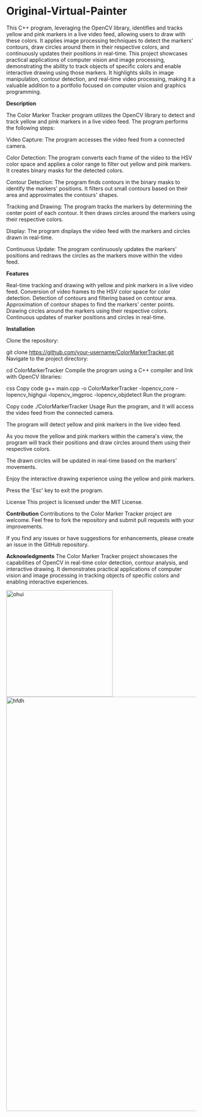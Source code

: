 # Original-Virtual-Painter
This C++ program, leveraging the OpenCV library, identifies and tracks yellow and pink markers in a live video feed, allowing users to draw with these colors. It applies image processing techniques to detect the markers' contours, draw circles around them in their respective colors, and continuously updates their positions in real-time. This project showcases practical applications of computer vision and image processing, demonstrating the ability to track objects of specific colors and enable interactive drawing using those markers. It highlights skills in image manipulation, contour detection, and real-time video processing, making it a valuable addition to a portfolio focused on computer vision and graphics programming.


**Description**


The Color Marker Tracker program utilizes the OpenCV library to detect and track yellow and pink markers in a live video feed. The program performs the following steps:

Video Capture: The program accesses the video feed from a connected camera.

Color Detection: The program converts each frame of the video to the HSV color space and applies a color range to filter out yellow and pink markers. It creates binary masks for the detected colors.

Contour Detection: The program finds contours in the binary masks to identify the markers' positions. It filters out small contours based on their area and approximates the contours' shapes.

Tracking and Drawing: The program tracks the markers by determining the center point of each contour. It then draws circles around the markers using their respective colors.

Display: The program displays the video feed with the markers and circles drawn in real-time.

Continuous Update: The program continuously updates the markers' positions and redraws the circles as the markers move within the video feed.

**Features**

Real-time tracking and drawing with yellow and pink markers in a live video feed.
Conversion of video frames to the HSV color space for color detection.
Detection of contours and filtering based on contour area.
Approximation of contour shapes to find the markers' center points.
Drawing circles around the markers using their respective colors.
Continuous updates of marker positions and circles in real-time.


**Installation**

Clone the repository:

git clone https://github.com/your-username/ColorMarkerTracker.git
Navigate to the project directory:

cd ColorMarkerTracker
Compile the program using a C++ compiler and link with OpenCV libraries:

css
Copy code
g++ main.cpp -o ColorMarkerTracker -lopencv_core -lopencv_highgui -lopencv_imgproc -lopencv_objdetect
Run the program:

Copy code
./ColorMarkerTracker
Usage
Run the program, and it will access the video feed from the connected camera.

The program will detect yellow and pink markers in the live video feed.

As you move the yellow and pink markers within the camera's view, the program will track their positions and draw circles around them using their respective colors.

The drawn circles will be updated in real-time based on the markers' movements.

Enjoy the interactive drawing experience using the yellow and pink markers.

Press the 'Esc' key to exit the program.

License
This project is licensed under the MIT License.

**Contribution**
Contributions to the Color Marker Tracker project are welcome. Feel free to fork the repository and submit pull requests with your improvements.

If you find any issues or have suggestions for enhancements, please create an issue in the GitHub repository.

**Acknowledgments**
The Color Marker Tracker project showcases the capabilities of OpenCV in real-time color detection, contour analysis, and interactive drawing. It demonstrates practical applications of computer vision and image processing in tracking objects of specific colors and enabling interactive experiences.

<img width="283" alt="ohui" src="https://github.com/VardanKeshishyan/Original-Virtual-Painter/assets/138354187/438ac636-5768-4260-8f0b-15618dee2608">


<img width="1101" alt="hfdh" src="https://github.com/VardanKeshishyan/Original-Virtual-Painter/assets/138354187/fea20ffe-75a3-409a-935c-288ea62ce762">

